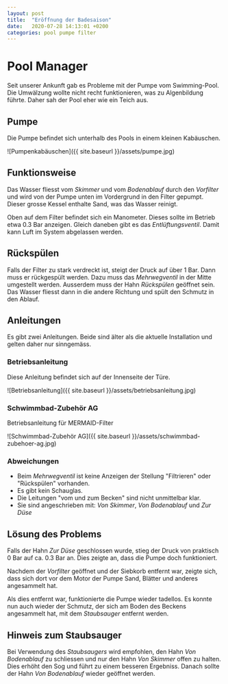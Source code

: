 ```yaml
---
layout: post
title:  "Eröffnung der Badesaison"
date:   2020-07-28 14:13:01 +0200
categories: pool pumpe filter
---
```

# Pool Manager

Seit unserer Ankunft gab es Probleme mit der Pumpe vom Swimming-Pool.
Die Umwälzung wollte nicht recht funktionieren, was zu Algenbildung führte.
Daher sah der Pool eher wie ein Teich aus.

## Pumpe

Die Pumpe befindet sich unterhalb des Pools in einem kleinen Kabäuschen.

![Pumpenkabäuschen]({{ site.baseurl }}/assets/pumpe.jpg)

## Funktionsweise

Das Wasser fliesst vom _Skimmer_ und vom _Bodenablauf_ durch den _Vorfilter_ und wird von der Pumpe unten im Vordergrund in den Filter gepumpt.
Dieser grosse Kessel enthalte Sand, was das Wasser reinigt.

Oben auf dem Filter befindet sich ein Manometer.
Dieses sollte im Betrieb etwa 0.3 Bar anzeigen.
Gleich daneben gibt es das _Entlüftungsventil_.
Damit kann Luft im System abgelassen werden.

## Rückspülen

Falls der Filter zu stark verdreckt ist, steigt der Druck auf über 1 Bar.
Dann muss er rückgespült werden.
Dazu muss das _Mehrwegventil_ in der Mitte umgestellt werden.
Ausserdem muss der Hahn _Rückspülen_ geöffnet sein.
Das Wasser fliesst dann in die andere Richtung und spült den Schmutz in den Ablauf.

## Anleitungen

Es gibt zwei Anleitungen.
Beide sind älter als die aktuelle Installation und gelten daher nur sinngemäss.

### Betriebsanleitung

Diese Anleitung befindet sich auf der Innenseite der Türe.

![Betriebsanleitung]({{ site.baseurl }}/assets/betriebsanleitung.jpg)

### Schwimmbad-Zubehör AG

Betriebsanleitung für MERMAID-Filter

![Schwimmbad-Zubehör AG]({{ site.baseurl }}/assets/schwimmbad-zubehoer-ag.jpg)

### Abweichungen

* Beim _Mehrwegventil_ ist keine Anzeigen der Stellung "Filtrieren" oder "Rückspülen" vorhanden.
* Es gibt kein Schauglas.
* Die Leitungen "vom und zum Becken" sind nicht unmittelbar klar.
* Sie sind angeschrieben mit: _Von Skimmer_, _Von Bodenablauf_ und _Zur Düse_

## Lösung des Problems

Falls der Hahn _Zur Düse_ geschlossen wurde, stieg der Druck von praktisch 0 Bar auf ca. 0.3 Bar an.
Dies zeigte an, dass die Pumpe doch funktioniert.

Nachdem der _Vorfilter_ geöffnet und der Siebkorb entfernt war, zeigte sich, dass sich dort vor dem Motor der Pumpe Sand, Blätter und anderes angesammelt hat.

Als dies entfernt war, funktionierte die Pumpe wieder tadellos.
Es konnte nun auch wieder der Schmutz, der sich am Boden des Beckens angesammelt hat, mit dem _Staubsauger_ entfernt werden.

## Hinweis zum Staubsauger

Bei Verwendung des _Staubsaugers_ wird empfohlen, den Hahn _Von Bodenablauf_ zu schliessen und nur den Hahn _Von Skimmer_ offen zu halten.
Dies erhöht den Sog und führt zu einem besseren Ergebniss.
Danach sollte der Hahn _Von Bodenablauf_ wieder geöffnet werden.
